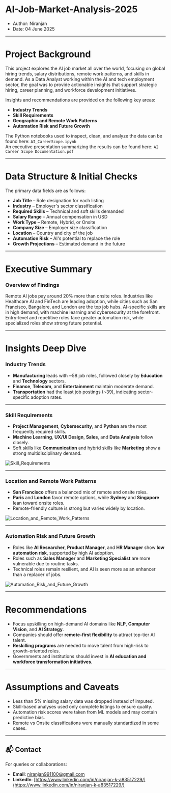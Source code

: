 # AI-Job-Market-Analysis-2025

- Author: Niranjan
- Date: 04 June 2025

---

# Project Background

This project explores the AI job market all over the world, focusing on global hiring trends, salary distributions, remote work patterns, and skills in demand. As a Data Analyst working within the AI and tech employment sector, the goal was to provide actionable insights that support strategic hiring, career planning, and workforce development initiatives.

Insights and recommendations are provided on the following key areas:

* **Industry Trends**  
* **Skill Requirements**  
* **Geographic and Remote Work Patterns**  
* **Automation Risk and Future Growth**

The Python notebooks used to inspect, clean, and analyze the data can be found here: `AI_CareerScope.ipynb`  
An executive presentation summarizing the results can be found here: `AI Career Scope Documentation.pdf`

---

# Data Structure & Initial Checks

The primary data fields are as follows:

* **Job Title** – Role designation for each listing  
* **Industry** – Employer's sector classification  
* **Required Skills** – Technical and soft skills demanded  
* **Salary Range** – Annual compensation in USD  
* **Work Type** – Remote, Hybrid, or Onsite  
* **Company Size** – Employer size classification  
* **Location** – Country and city of the job  
* **Automation Risk** – AI's potential to replace the role  
* **Growth Projections** – Estimated demand in the future  

---

# Executive Summary

### Overview of Findings

Remote AI jobs pay around 20% more than onsite roles. Industries like Healthcare AI and FinTech are leading adoption, while cities such as San Francisco, Bangalore, and London are the top job hubs. AI-specific skills are in high demand, with machine learning and cybersecurity at the forefront. Entry-level and repetitive roles face greater automation risk, while specialized roles show strong future potential.

---

# Insights Deep Dive

### Industry Trends

* **Manufacturing** leads with ~58 job roles, followed closely by **Education** and **Technology** sectors.
* **Finance**, **Telecom**, and **Entertainment** maintain moderate demand.
* **Transportation** had the least job postings (~39), indicating sector-specific adoption rates.

---

### Skill Requirements

* **Project Management**, **Cybersecurity**, and **Python** are the most frequently required skills.
* **Machine Learning**, **UX/UI Design**, **Sales**, and **Data Analysis** follow closely.
* Soft skills like **Communication** and hybrid skills like **Marketing** show a strong multidisciplinary demand.

![Skill_Requirements](images/Distribution_of_Required_skills.png)

---

### Location and Remote Work Patterns

* **San Francisco** offers a balanced mix of remote and onsite roles.
* **Paris** and **London** favor remote options, while **Sydney** and **Singapore** lean toward onsite roles.
* Remote-friendly culture is strong but varies widely by location.

![Location_and_Remote_Work_Patterns](images/Remote_Friendly_Jobs_by_Location.png)

---

### Automation Risk and Future Growth

* Roles like **AI Researcher**, **Product Manager**, and **HR Manager** show **low automation risk**, supported by high AI adoption.
* Roles such as **Sales Manager** and **Marketing Specialist** are more vulnerable due to routine tasks.
* Technical roles remain resilient, and AI is seen more as an enhancer than a replacer of jobs.

![Automation_Risk_and_Future_Growth](images/Automation_Risk_by_JobTitle_and_AI_Adoption.png)

---

# Recommendations

* Focus upskilling on high-demand AI domains like **NLP**, **Computer Vision**, and **AI Strategy**.  
* Companies should offer **remote-first flexibility** to attract top-tier AI talent.  
* **Reskilling programs** are needed to move talent from high-risk to growth-oriented roles.  
* Governments and institutions should invest in **AI education and workforce transformation initiatives**.

---

# Assumptions and Caveats

* Less than 5% missing salary data was dropped instead of imputed.  
* Skill-based analyses used only complete listings to ensure quality.  
* Automation risk scores were taken from ML models and may contain predictive bias.  
* Remote vs Onsite classifications were manually standardized in some cases.

---

## 📬 Contact

For queries or collaborations:

* **Email**: [niranjan991100@gmail.com](mailto:niranjan991100@gmail.com)  
* **LinkedIn**: [https://www.linkedin.com/in/niranjan-k-a83517229/](https://www.linkedin.com/in/niranjan-k-a83517229/)
